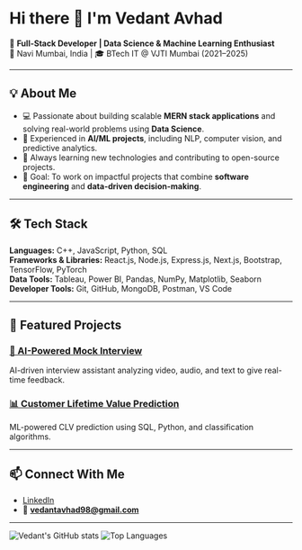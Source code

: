 # Hi there 👋 I'm Vedant Avhad  

🚀 **Full-Stack Developer | Data Science & Machine Learning Enthusiast**  
📍 Navi Mumbai, India | 🎓 BTech IT @ VJTI Mumbai (2021–2025)  

---

## 💡 About Me
- 💻 Passionate about building scalable **MERN stack applications** and solving real-world problems using **Data Science**.  
- 🤖 Experienced in **AI/ML projects**, including NLP, computer vision, and predictive analytics.  
- 🌱 Always learning new technologies and contributing to open-source projects.  
- 🎯 Goal: To work on impactful projects that combine **software engineering** and **data-driven decision-making**.  

---

## 🛠 Tech Stack
**Languages:** C++, JavaScript, Python, SQL  
**Frameworks & Libraries:** React.js, Node.js, Express.js, Next.js, Bootstrap, TensorFlow, PyTorch  
**Data Tools:** Tableau, Power BI, Pandas, NumPy, Matplotlib, Seaborn  
**Developer Tools:** Git, GitHub, MongoDB, Postman, VS Code  

---

## 📌 Featured Projects
<!--
### [🛍 E-Commerce Website (MERN + Razorpay/Stripe)](https://github.com/VedantAvhad/ecommerce)
A full-stack shopping platform with secure authentication, admin dashboard, and integrated payment gateway.  
-->

### [🎯 AI-Powered Mock Interview](https://github.com/VedantAvhad/AI-Based-Mock-Interview)
AI-driven interview assistant analyzing video, audio, and text to give real-time feedback.  

### [📊 Customer Lifetime Value Prediction](https://github.com/VedantAvhad/CLV_Prediction)
ML-powered CLV prediction using SQL, Python, and classification algorithms.

---

## 📫 Connect With Me
- [LinkedIn](https://www.linkedin.com/in/vedant-avhad-bab1bb28a/)  
- 📧 **vedantavhad98@gmail.com**

---

![Vedant's GitHub stats](https://github-readme-stats.vercel.app/api?username=VedantAvhad&show_icons=true&theme=tokyonight)
![Top Languages](https://github-readme-stats.vercel.app/api/top-langs/?username=VedantAvhad&layout=compact&theme=tokyonight)


<!--

- [Portfolio Website](https://yourportfolio.com)  

**VedantAvhad/VedantAvhad** is a ✨ _special_ ✨ repository because its `README.md` (this file) appears on your GitHub profile.

Here are some ideas to get you started:

- 🔭 I’m currently working on ...
- 🌱 I’m currently learning ...
- 👯 I’m looking to collaborate on ...
- 🤔 I’m looking for help with ...
- 💬 Ask me about ...
- 📫 How to reach me: ...
- 😄 Pronouns: ...
- ⚡ Fun fact: ...
-->
